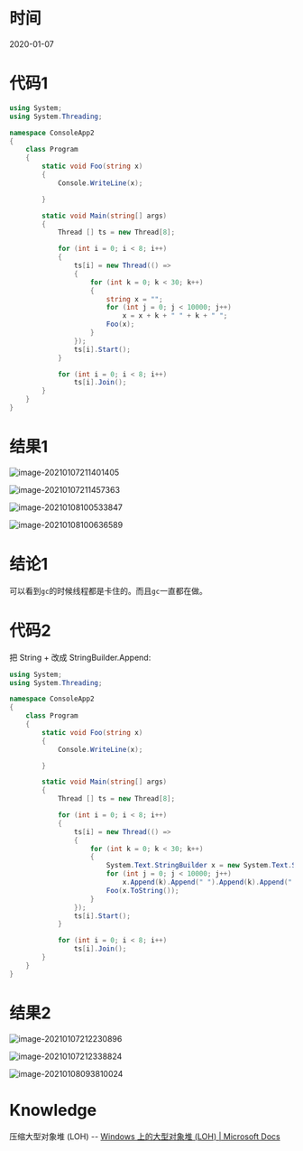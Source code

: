 # 时间

2020-01-07



# 代码1

``` C#
using System;
using System.Threading;

namespace ConsoleApp2
{
    class Program
    {
        static void Foo(string x)
        {
            Console.WriteLine(x);

        }

        static void Main(string[] args)
        {
            Thread [] ts = new Thread[8];

            for (int i = 0; i < 8; i++)
            {
                ts[i] = new Thread(() =>
                {
                    for (int k = 0; k < 30; k++)
                    {
                        string x = "";
                        for (int j = 0; j < 10000; j++)
                            x = x + k + " " + k + " ";
                        Foo(x);
                    }
                });
                ts[i].Start();
            }

            for (int i = 0; i < 8; i++)
                ts[i].Join();
        }
    }
}
```

# 结果1

![image-20210107211401405](../../img/image-20210107211401405.png)

![image-20210107211457363](../../img/image-20210107211457363.png)

![image-20210108100533847](../../img/image-20210108100533847.png)



![image-20210108100636589](../../img/image-20210108100636589.png)



# 结论1

可以看到`gc`的时候线程都是卡住的。而且`gc`一直都在做。



# 代码2

把 String + 改成 StringBuilder.Append:

``` C#
using System;
using System.Threading;

namespace ConsoleApp2
{
    class Program
    {
        static void Foo(string x)
        {
            Console.WriteLine(x);

        }

        static void Main(string[] args)
        {
            Thread [] ts = new Thread[8];

            for (int i = 0; i < 8; i++)
            {
                ts[i] = new Thread(() =>
                {
                    for (int k = 0; k < 30; k++)
                    {
                        System.Text.StringBuilder x = new System.Text.StringBuilder();
                        for (int j = 0; j < 10000; j++)
                            x.Append(k).Append(" ").Append(k).Append(" ");
                        Foo(x.ToString());
                    }
                });
                ts[i].Start();
            }

            for (int i = 0; i < 8; i++)
                ts[i].Join();
        }
    }
}
```

# 结果2

![image-20210107212230896](../../img/image-20210107212230896.png)

![image-20210107212338824](../../img/image-20210107212338824.png)

![image-20210108093810024](../../img/image-20210108093810024.png)



# Knowledge

压缩大型对象堆 (LOH) -- [Windows 上的大型对象堆 (LOH) | Microsoft Docs](https://docs.microsoft.com/zh-cn/dotnet/standard/garbage-collection/large-object-heap)





